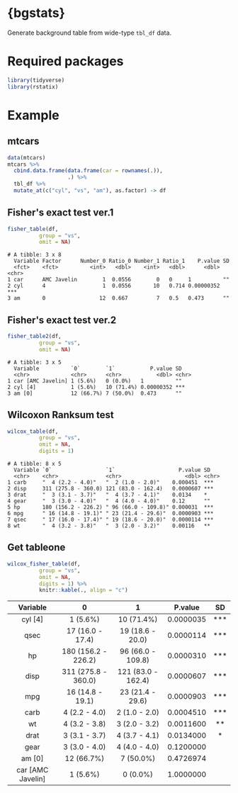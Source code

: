 # {bgstats}
Generate background table from wide-type `tbl_df` data.

# Required packages
```R
library(tidyverse)
library(rstatix)
```

# Example
## mtcars
```R
data(mtcars)
mtcars %>% 
  cbind.data.frame(data.frame(car = rownames(.)),
                   .) %>% 
  tbl_df %>% 
  mutate_at(c("cyl", "vs", "am"), as.factor) -> df
```

## Fisher's exact test ver.1
```R
fisher_table(df,
          group = "vs",
          omit = NA)
```

```
# A tibble: 3 x 8
  Variable Factor      Number_0 Ratio_0 Number_1 Ratio_1    P.value SD   
  <fct>    <fct>          <int>   <dbl>    <int>   <dbl>      <dbl> <chr>
1 car      AMC Javelin        1  0.0556        0   0     1          ""   
2 cyl      4                  1  0.0556       10   0.714 0.00000352 ***  
3 am       0                 12  0.667         7   0.5   0.473      ""   
```

## Fisher's exact test ver.2 
```R
fisher_table2(df,
          group = "vs",
          omit = NA)
```

```
# A tibble: 3 x 5
  Variable          `0`        `1`           P.value SD   
  <chr>             <chr>      <chr>           <dbl> <chr>
1 car [AMC Javelin] 1 (5.6%)   0 (0.0%)   1          ""   
2 cyl [4]           1 (5.6%)   10 (71.4%) 0.00000352 ***  
3 am [0]            12 (66.7%) 7 (50.0%)  0.473      ""   
```

## Wilcoxon Ranksum test

```R
wilcox_table(df,
          group = "vs",
          omit = NA,
          digits = 1)
```

```
# A tibble: 8 x 5
  Variable `0`                 `1`                    P.value SD   
  <chr>    <chr>               <chr>                    <dbl> <chr>
1 carb     "  4 (2.2 - 4.0)"   "  2 (1.0 - 2.0)"    0.000451  ***  
2 disp     311 (275.8 - 360.0) 121 (83.0 - 162.4)   0.0000607 ***  
3 drat     "  3 (3.1 - 3.7)"   "  4 (3.7 - 4.1)"    0.0134    *    
4 gear     "  3 (3.0 - 4.0)"   "  4 (4.0 - 4.0)"    0.12      ""   
5 hp       180 (156.2 - 226.2) " 96 (66.0 - 109.8)" 0.000031  ***  
6 mpg      " 16 (14.8 - 19.1)" " 23 (21.4 - 29.6)"  0.0000903 ***  
7 qsec     " 17 (16.0 - 17.4)" " 19 (18.6 - 20.0)"  0.0000114 ***  
8 wt       "  4 (3.2 - 3.8)"   "  3 (2.0 - 3.2)"    0.00116   **  
```

## Get tableone
```R
wilcox_fisher_table(df,
          group = "vs",
          omit = NA,
          digits = 1) %>% 
          knitr::kable(., align = "c")
```

|     Variable      |          0          |         1          |  P.value  | SD  |
|:-----------------:|:-------------------:|:------------------:|:---------:|:---:|
|      cyl [4]      |      1 (5.6%)       |     10 (71.4%)     | 0.0000035 | *** |
|       qsec        |  17 (16.0 - 17.4)   |  19 (18.6 - 20.0)  | 0.0000114 | *** |
|        hp         | 180 (156.2 - 226.2) | 96 (66.0 - 109.8)  | 0.0000310 | *** |
|       disp        | 311 (275.8 - 360.0) | 121 (83.0 - 162.4) | 0.0000607 | *** |
|        mpg        |  16 (14.8 - 19.1)   |  23 (21.4 - 29.6)  | 0.0000903 | *** |
|       carb        |    4 (2.2 - 4.0)    |   2 (1.0 - 2.0)    | 0.0004510 | *** |
|        wt         |    4 (3.2 - 3.8)    |   3 (2.0 - 3.2)    | 0.0011600 | **  |
|       drat        |    3 (3.1 - 3.7)    |   4 (3.7 - 4.1)    | 0.0134000 |  *  |
|       gear        |    3 (3.0 - 4.0)    |   4 (4.0 - 4.0)    | 0.1200000 |     |
|      am [0]       |     12 (66.7%)      |     7 (50.0%)      | 0.4726974 |     |
| car [AMC Javelin] |      1 (5.6%)       |      0 (0.0%)      | 1.0000000 |     |

